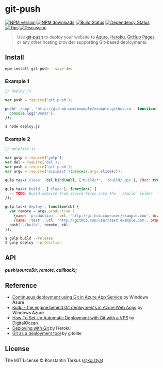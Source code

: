# git-push

[![NPM version](http://img.shields.io/npm/v/git-push.svg?style=flat-square)](https://www.npmjs.com/package/git-push)
[![NPM downloads](http://img.shields.io/npm/dm/git-push.svg?style=flat-square)](https://www.npmjs.com/package/git-push)
[![Build Status](http://img.shields.io/travis/koistya/git-push/master.svg?style=flat-square)](https://travis-ci.org/koistya/git-push)
[![Dependency Status](http://img.shields.io/david/koistya/git-push.svg?style=flat-square)](https://david-dm.org/koistya/git-push)
[![Tips](http://img.shields.io/gratipay/koistya.svg?style=flat-square)](https://gratipay.com/koistya)
[![Discussion](http://img.shields.io/badge/discussion-join!-blue.svg?style=flat-square)](https://github.com/koistya/git-push/issues/2)

> Use [git-push](https://github.com/koistya/git-push) to deploy your website to
> [Azure](http://azure.microsoft.com/services/app-service/web/), [Heroku](https://www.heroku.com/),
> [GitHub Pages](https://pages.github.com/) or any other hosting provider
> supporting Git-based deployments.

## Install

```sh
npm install git-push --save-dev
```

### Example 1

```js
// deploy.js

var push = require('git-push');

push('./app', 'http://github.com/example/example.github.io', function() {
  console.log('Done!');
});
```

```sh
$ node deploy.js
```

### Example 2

```js
// gulpfile.js

var gulp = require('gulp');
var del = require('del');
var push = require('git-push');
var argv = require('minimist')(process.argv.slice(2));

gulp.task('clean', del.bind(null, ['build/*', '!build/.git'], {dot: true}));

gulp.task('build', ['clean'], function() {
  // TODO: Build website from source files into the `./build` folder
});

gulp.task('deploy', function(cb) {
  var remote = argv.production ?
    {name: 'production', url: 'http://github.com/user/example.com', branch: 'gh-pages'},
    {name: 'test', url: 'http://github.com/user/test.example.com', branch: 'gh-pages'};
  push('./build', remote, cb);
});
```

```sh
$ gulp build --release
$ gulp deploy --production
```

## API

##### push(sourceDir, remote, callback);

## Reference

 - [Continuous deployment using Git in Azure App Service](http://azure.microsoft.com/documentation/articles/web-sites-publish-source-control/) by Windows Azure
 - [Kudu - the engine behind Git deployments in Azure Web Apps](https://github.com/projectkudu/kudu) by Windows Azure
 - [How To Set Up Automatic Deployment with Git with a VPS](https://www.digitalocean.com/community/tutorials/how-to-set-up-automatic-deployment-with-git-with-a-vps) by DigitalOcean
 - [Deploying with Git](https://devcenter.heroku.com/articles/git) by Heroku
 - [Git as a deployment tool](http://gitolite.com/deploy.html) by gitolite

## License

The MIT License © Konstantin Tarkus ([@koistya](https://twitter.com/koistya))
